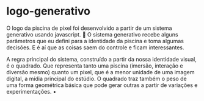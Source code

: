 # logo-generativo

<p>
O logo da piscina de pixel foi desenvolvido a partir de um sistema generativo usando javascript. 👾
O sistema generativo recebe alguns parâmetros que eu defini para a identidade da piscina e toma algumas decisões. E é aí que as coisas saem do controle e ficam interessantes. 

A regra principal do sistema, construído a partir da nossa identidade visual, é o quadrado. Que representa tanto uma piscina (imersão, interação e diversão mesmo) quanto um pixel, que é a menor unidade de uma imagem digital, a mídia principal do estúdio. 
O quadrado traz também o peso de uma forma geométrica básica que pode gerar outras a partir de variações e experimentações. ▪️</p>
